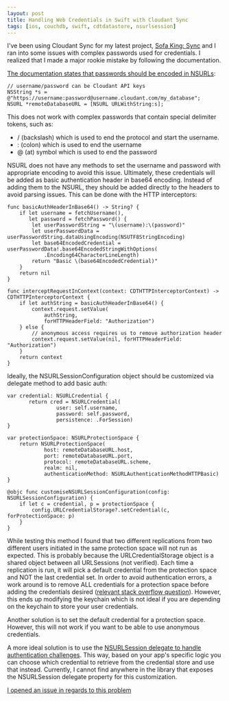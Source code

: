 ```yaml
---
layout: post
title: Handling Web Credentials in Swift with Cloudant Sync
tags: [ios, couchdb, swift, cdtdatastore, nsurlsession]
---
```

I've been using Cloudant Sync for my latest project, [Sofa King: Sync](http://pokstad.com/sofaking/) and I ran into some issues with complex passwords used for credentials. I realized that I made a major rookie mistake by following the documentation.

[The documentation states that passwords should be encoded in NSURLs](https://github.com/cloudant/CDTDatastore/blob/master/doc/replication-policies.md):

```
// username/password can be Cloudant API keys
NSString *s = @"https://username:password@username.cloudant.com/my_database";
NSURL *remoteDatabaseURL = [NSURL URLWithString:s];
```

This does not work with complex passwords that contain special delimiter tokens, such as:

- / (backslash) which is used to end the protocol and start the username.
- : (colon) which is used to end the username
- @ (at) symbol which is used to end the password

NSURL does not have any methods to set the username and password with appropriate encoding to avoid this issue. Ultimately, these credentials will be added as basic authentication header in base64 encoding. Instead of adding them to the NSURL, they should be added directly to the headers to avoid parsing issues. This can be done with the HTTP interceptors:

```
func basicAuthHeaderInBase64() -> String? {
	if let username = fetchUsername(),
	   let password = fetchPassword() {
        let userPasswordString = "\(username):\(password)"
        let userPasswordData = userPasswordString.dataUsingEncoding(NSUTF8StringEncoding)
        let base64EncodedCredential = userPasswordData!.base64EncodedStringWithOptions(
            .Encoding64CharacterLineLength)
        return "Basic \(base64EncodedCredential)"
    }
    return nil
}

func interceptRequestInContext(context: CDTHTTPInterceptorContext) -> CDTHTTPInterceptorContext {
    if let authString = basicAuthHeaderInBase64() {
        context.request.setValue(
            authString,
            forHTTPHeaderField: "Authorization")
    } else {
        // anonymous access requires us to remove authorization header
        context.request.setValue(nil, forHTTPHeaderField: "Authorization")
    }
    return context
}
```

Ideally, the NSURLSessionConfiguration object should be customized via delegate method to add basic auth:

```
var credential: NSURLCredential {
       return cred = NSURLCredential(
                user: self.username,
                password: self.password,
                persistence: .ForSession)
}    

var protectionSpace: NSURLProtectionSpace {
    return NSURLProtectionSpace(
            host: remoteDatabaseURL.host,
            port: remoteDatabaseURL.port,
            protocol: remoteDatabaseURL.scheme,
            realm: nil,
            authenticationMethod: NSURLAuthenticationMethodHTTPBasic)
}

@objc func customiseNSURLSessionConfiguration(config: NSURLSessionConfiguration) {
    if let c = credential, p = protectionSpace {
    	config.URLCredentialStorage?.setCredential(c, forProtectionSpace: p)
    }
}
```

While testing this method I found that two different replications from two different users initiated in the same protection space will not run as expected. This is probably because the URLCredentialStorage object is a shared object between all URLSessions (not verified). Each time a replication is run, it will pick a default credential from the protection space and NOT the last credential set. In order to avoid authentication errors, a work around is to remove ALL credentials for a protection space before adding the credentials desired ([relevant stack overflow question](http://stackoverflow.com/questions/13694559/cleaning-out-credentialsforprotectionspace-to-have-only-one-key-value-set-nsurl)). However, this ends up modifying the keychain which is not ideal if you are depending on the keychain to store your user credentials.

Another solution is to set the default credential for a protection space. However, this will not work if you want to be able to use anonymous credentials.

A more ideal solution is to use the [NSURLSession delegate to handle authentication challenges](https://developer.apple.com/library/ios/documentation/Cocoa/Conceptual/URLLoadingSystem/Articles/UsingNSURLSession.html#//apple_ref/doc/uid/TP40013509-SW16). This way, based on your app's specific logic you can choose which credential to retrieve from the credential store and use that instead. Currently, I cannot find anywhere in the library that exposes the NSURLSession delegate property for this customization.

[I opened an issue in regards to this problem](https://github.com/cloudant/CDTDatastore/issues/302)

